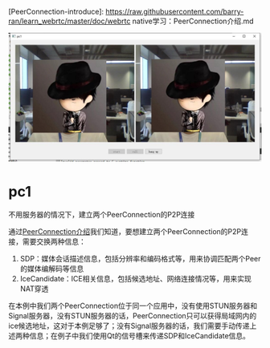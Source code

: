 [PeerConnection-introduce]: https://raw.githubusercontent.com/barry-ran/learn_webrtc/master/doc/webrtc native学习：PeerConnection介绍.md

![界面](screenshot/main.jpg)

# pc1
不用服务器的情况下，建立两个PeerConnection的P2P连接

通过[PeerConnection介绍](PeerConnection-introduce)我们知道，要想建立两个PeerConnection的P2P连接，需要交换两种信息：
1. SDP：媒体会话描述信息，包括分辨率和编码格式等，用来协调匹配两个Peer的媒体编解码等信息
2. IceCandidate：ICE相关信息，包括候选地址、网络连接情况等，用来实现NAT穿透

在本例中我们两个PeerConnection位于同一个应用中，没有使用STUN服务器和Signal服务器，没有STUN服务器的话，PeerConnection只可以获得局域网内的ice候选地址，这对于本例足够了；没有Signal服务器的话，我们需要手动传递上述两种信息；在例子中我们使用Qt的信号槽来传递SDP和IceCandidate信息。

